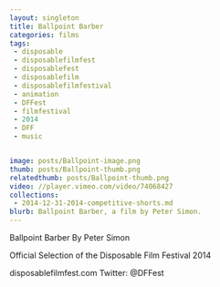 ```yaml
---
layout: singleton
title: Ballpoint Barber
categories: films
tags:
 - disposable
 - disposablefilmfest
 - disposablefest
 - disposablefilm
 - disposablefilmfestival
 - animation
 - DFFest
 - filmfestival
 - 2014
 - DFF
 - music


image: posts/Ballpoint-image.png
thumb: posts/Ballpoint-thumb.png
relatedthumb: posts/Ballpoint-thumb.png
video: //player.vimeo.com/video/74068427
collections:
 - 2014-12-31-2014-competitive-shorts.md
blurb: Ballpoint Barber, a film by Peter Simon.
---
```


Ballpoint Barber
By Peter Simon

Official Selection of the Disposable Film Festival 2014

disposablefilmfest.com
Twitter: @DFFest
